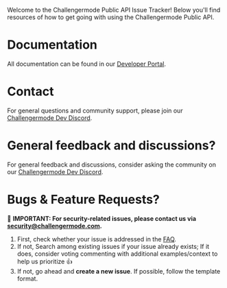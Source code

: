 Welcome to the Challengermode Public API Issue Tracker! 
Below you'll find resources of how to get going with using the Challengermode Public API.

# Documentation
All documentation can be found in our [Developer Portal](https://www.challengermode.com/developers/docs).

# Contact
For general questions and community support, please join our [Challengermode Dev Discord](...).

# General feedback and discussions?
For general feedback and discussions, consider asking the community on our [Challengermode Dev Discord](...).

# Bugs & Feature Requests?
🔺 **IMPORTANT: For security-related issues, please contact us via [<security@challengermode.com>](mailto:security@challengermode.com).**

1. First, check whether your issue is addressed in the [FAQ](https://github.com/Challengermode/public-api/blob/main/FAQ.md).
2. If not, Search among existing issues if your issue already exists; 
If it does, consider voting commenting with additional examples/context to help us prioritize 👍
3. If not, go ahead and **create a new issue**. If possible, follow the template format.
